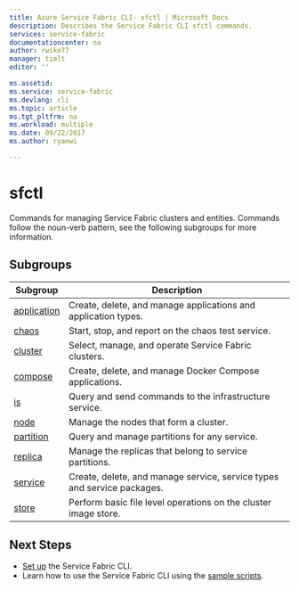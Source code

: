 ```yaml
---
title: Azure Service Fabric CLI- sfctl | Microsoft Docs
description: Describes the Service Fabric CLI sfctl commands.
services: service-fabric
documentationcenter: na
author: rwike77
manager: timlt
editor: ''

ms.assetid: 
ms.service: service-fabric
ms.devlang: cli
ms.topic: article
ms.tgt_pltfrm: na
ms.workload: multiple
ms.date: 09/22/2017
ms.author: ryanwi

---
```


# sfctl 
Commands for managing Service Fabric clusters and entities. Commands follow the noun-verb pattern, see the following subgroups for more information.

## Subgroups
|Subgroup|Description|
| --- | --- |
| [application](service-fabric-sfctl-application.md)| Create, delete, and manage applications and application types.|
| [chaos](service-fabric-sfctl-chaos.md)   | Start, stop, and report on the chaos test service.|
| [cluster](service-fabric-sfctl-cluster.md) | Select, manage, and operate Service Fabric clusters.|
| [compose](service-fabric-sfctl-compose.md) | Create, delete, and manage Docker Compose applications.|
| [is](service-fabric-sfctl-is.md)      | Query and send commands to the infrastructure service.|
| [node](service-fabric-sfctl-node.md)    | Manage the nodes that form a cluster.|
| [partition](service-fabric-sfctl-partition.md)  | Query and manage partitions for any service.|
| [replica](service-fabric-sfctl-replica.md) | Manage the replicas that belong to service partitions.|
| [service](service-fabric-sfctl-service.md) | Create, delete, and manage service, service types and service packages.|
| [store](service-fabric-sfctl-store.md)   | Perform basic file level operations on the cluster image store.|

## Next Steps
- [Set up](service-fabric-cli.md) the Service Fabric CLI.
- Learn how to use the Service Fabric CLI using the [sample scripts](/azure/service-fabric/scripts/sfctl-upgrade-application).